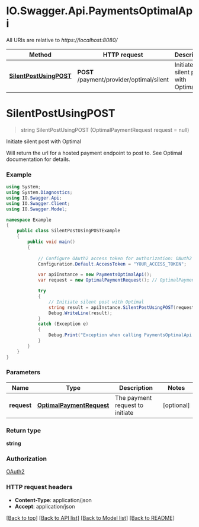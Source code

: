 # IO.Swagger.Api.PaymentsOptimalApi

All URIs are relative to *https://localhost:8080/*

Method | HTTP request | Description
------------- | ------------- | -------------
[**SilentPostUsingPOST**](PaymentsOptimalApi.md#silentpostusingpost) | **POST** /payment/provider/optimal/silent | Initiate silent post with Optimal


<a name="silentpostusingpost"></a>
# **SilentPostUsingPOST**
> string SilentPostUsingPOST (OptimalPaymentRequest request = null)

Initiate silent post with Optimal

Will return the url for a hosted payment endpoint to post to. See Optimal documentation for details.

### Example
```csharp
using System;
using System.Diagnostics;
using IO.Swagger.Api;
using IO.Swagger.Client;
using IO.Swagger.Model;

namespace Example
{
    public class SilentPostUsingPOSTExample
    {
        public void main()
        {
            
            // Configure OAuth2 access token for authorization: OAuth2
            Configuration.Default.AccessToken = "YOUR_ACCESS_TOKEN";

            var apiInstance = new PaymentsOptimalApi();
            var request = new OptimalPaymentRequest(); // OptimalPaymentRequest | The payment request to initiate (optional) 

            try
            {
                // Initiate silent post with Optimal
                string result = apiInstance.SilentPostUsingPOST(request);
                Debug.WriteLine(result);
            }
            catch (Exception e)
            {
                Debug.Print("Exception when calling PaymentsOptimalApi.SilentPostUsingPOST: " + e.Message );
            }
        }
    }
}
```

### Parameters

Name | Type | Description  | Notes
------------- | ------------- | ------------- | -------------
 **request** | [**OptimalPaymentRequest**](OptimalPaymentRequest.md)| The payment request to initiate | [optional] 

### Return type

**string**

### Authorization

[OAuth2](../README.md#OAuth2)

### HTTP request headers

 - **Content-Type**: application/json
 - **Accept**: application/json

[[Back to top]](#) [[Back to API list]](../README.md#documentation-for-api-endpoints) [[Back to Model list]](../README.md#documentation-for-models) [[Back to README]](../README.md)

